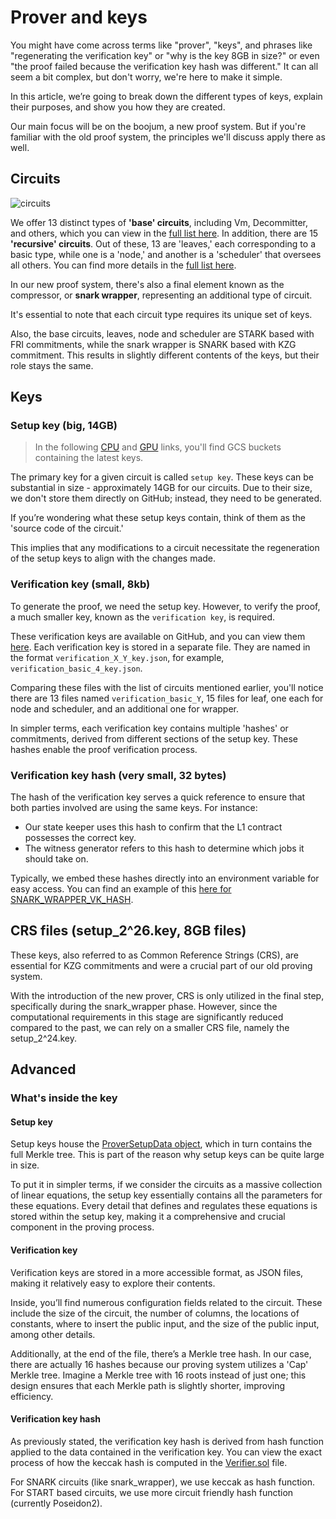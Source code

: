 # Prover and keys

You might have come across terms like "prover", "keys", and phrases like "regenerating the verification key" or "why is
the key 8GB in size?" or even "the proof failed because the verification key hash was different." It can all seem a bit
complex, but don't worry, we're here to make it simple.

In this article, we’re going to break down the different types of keys, explain their purposes, and show you how they
are created.

Our main focus will be on the boojum, a new proof system. But if you're familiar with the old proof system, the
principles we'll discuss apply there as well.

## Circuits

![circuits](https://user-images.githubusercontent.com/128217157/275817097-0a543476-52e5-437b-a7d3-10603d5833fa.png)

We offer 13 distinct types of **'base' circuits**, including Vm, Decommitter, and others, which you can view in the
[full list here][basic_circuit_list]. In addition, there are 15 **'recursive' circuits**. Out of these, 13 are 'leaves,'
each corresponding to a basic type, while one is a 'node,' and another is a 'scheduler' that oversees all others. You
can find more details in the [full list here][recursive_circuit_list].

In our new proof system, there's also a final element known as the compressor, or **snark wrapper**, representing an
additional type of circuit.

It's essential to note that each circuit type requires its unique set of keys.

Also, the base circuits, leaves, node and scheduler are STARK based with FRI commitments, while the snark wrapper is
SNARK based with KZG commitment. This results in slightly different contents of the keys, but their role stays the same.

## Keys

### Setup key (big, 14GB)

> In the following [CPU](https://github.com/matter-labs/zksync-era/blob/main/prover/setup-data-cpu-keys.json) and
> [GPU](https://github.com/matter-labs/zksync-era/blob/main/prover/setup-data-gpu-keys.json) links, you'll find GCS
> buckets containing the latest keys.

The primary key for a given circuit is called `setup key`. These keys can be substantial in size - approximately 14GB
for our circuits. Due to their size, we don't store them directly on GitHub; instead, they need to be generated.

If you’re wondering what these setup keys contain, think of them as the 'source code of the circuit.'

This implies that any modifications to a circuit necessitate the regeneration of the setup keys to align with the
changes made.

### Verification key (small, 8kb)

To generate the proof, we need the setup key. However, to verify the proof, a much smaller key, known as the
`verification key`, is required.

These verification keys are available on GitHub, and you can view them [here][verification_key_list]. Each verification
key is stored in a separate file. They are named in the format `verification_X_Y_key.json`, for example,
`verification_basic_4_key.json`.

Comparing these files with the list of circuits mentioned earlier, you'll notice there are 13 files named
`verification_basic_Y`, 15 files for leaf, one each for node and scheduler, and an additional one for wrapper.

In simpler terms, each verification key contains multiple 'hashes' or commitments, derived from different sections of
the setup key. These hashes enable the proof verification process.

### Verification key hash (very small, 32 bytes)

The hash of the verification key serves a quick reference to ensure that both parties involved are using the same keys.
For instance:

- Our state keeper uses this hash to confirm that the L1 contract possesses the correct key.
- The witness generator refers to this hash to determine which jobs it should take on.

Typically, we embed these hashes directly into an environment variable for easy access. You can find an example of this
[here for SNARK_WRAPPER_VK_HASH][env_variables_for_hash].

## CRS files (setup_2^26.key, 8GB files)

These keys, also referred to as Common Reference Strings (CRS), are essential for KZG commitments and were a crucial
part of our old proving system.

With the introduction of the new prover, CRS is only utilized in the final step, specifically during the snark_wrapper
phase. However, since the computational requirements in this stage are significantly reduced compared to the past, we
can rely on a smaller CRS file, namely the setup_2^24.key.

## Advanced

### What's inside the key

#### Setup key

Setup keys house the [ProverSetupData object][prover_setup_data], which in turn contains the full Merkle tree. This is
part of the reason why setup keys can be quite large in size.

To put it in simpler terms, if we consider the circuits as a massive collection of linear equations, the setup key
essentially contains all the parameters for these equations. Every detail that defines and regulates these equations is
stored within the setup key, making it a comprehensive and crucial component in the proving process.

#### Verification key

Verification keys are stored in a more accessible format, as JSON files, making it relatively easy to explore their
contents.

Inside, you’ll find numerous configuration fields related to the circuit. These include the size of the circuit, the
number of columns, the locations of constants, where to insert the public input, and the size of the public input, among
other details.

Additionally, at the end of the file, there’s a Merkle tree hash. In our case, there are actually 16 hashes because our
proving system utilizes a 'Cap' Merkle tree. Imagine a Merkle tree with 16 roots instead of just one; this design
ensures that each Merkle path is slightly shorter, improving efficiency.

#### Verification key hash

As previously stated, the verification key hash is derived from hash function applied to the data contained in the
verification key. You can view the exact process of how the keccak hash is computed in the
[Verifier.sol][verifier_computation] file.

For SNARK circuits (like snark_wrapper), we use keccak as hash function. For START based circuits, we use more circuit
friendly hash function (currently Poseidon2).

[basic_circuit_list]:
  https://github.com/matter-labs/era-zkevm_test_harness/blob/3cd647aa57fc2e1180bab53f7a3b61ec47502a46/circuit_definitions/src/circuit_definitions/base_layer/mod.rs#L77
[recursive_circuit_list]:
  https://github.com/matter-labs/era-zkevm_test_harness/blob/3cd647aa57fc2e1180bab53f7a3b61ec47502a46/circuit_definitions/src/circuit_definitions/recursion_layer/mod.rs#L29
[verification_key_list]:
  https://github.com/matter-labs/zksync-era/tree/boojum-integration/prover/vk_setup_data_generator_server_fri/data
[env_variables_for_hash]:
  https://github.com/matter-labs/zksync-era/blob/boojum-integration/etc/env/base/contracts.toml#L44
[prover_setup_data]:
  https://github.com/matter-labs/zksync-era/blob/d2ca29bf20b4ec2d9ec9e327b4ba6b281d9793de/prover/vk_setup_data_generator_server_fri/src/lib.rs#L61
[verifier_computation]:
  https://github.com/matter-labs/era-contracts/blob/dev/ethereum/contracts/zksync/Verifier.sol#L268
